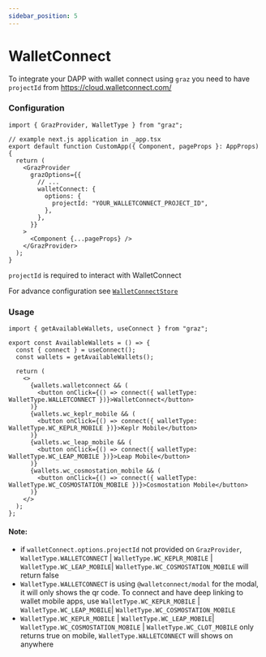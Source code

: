 ```yaml
---
sidebar_position: 5
---
```


# WalletConnect

To integrate your DAPP with wallet connect using `graz` you need to have `projectId` from https://cloud.walletconnect.com/

### Configuration

```tsx
import { GrazProvider, WalletType } from "graz";

// example next.js application in _app.tsx
export default function CustomApp({ Component, pageProps }: AppProps) {
  return (
    <GrazProvider
      grazOptions={{
        // ...
        walletConnect: {
          options: {
            projectId: "YOUR_WALLETCONNECT_PROJECT_ID",
          },
        },
      }}
    >
      <Component {...pageProps} />
    </GrazProvider>
  );
}
```

`projectId` is required to interact with WalletConnect

For advance configuration see [`WalletConnectStore`](./types/WalletConnectStore.md)

### Usage

```tsx
import { getAvailableWallets, useConnect } from "graz";

export const AvailableWallets = () => {
  const { connect } = useConnect();
  const wallets = getAvailableWallets();

  return (
    <>
      {wallets.walletconnect && (
        <button onClick={() => connect({ walletType: WalletType.WALLETCONNECT })}>WalletConnect</button>
      )}
      {wallets.wc_keplr_mobile && (
        <button onClick={() => connect({ walletType: WalletType.WC_KEPLR_MOBILE })}>Keplr Mobile</button>
      )}
      {wallets.wc_leap_mobile && (
        <button onClick={() => connect({ walletType: WalletType.WC_LEAP_MOBILE })}>Leap Mobile</button>
      )}
      {wallets.wc_cosmostation_mobile && (
        <button onClick={() => connect({ walletType: WalletType.WC_COSMOSTATION_MOBILE })}>Cosmostation Mobile</button>
      )}
    </>
  );
};
```

#### Note:

- if `walletConnect.options.projectId` not provided on `GrazProvider`, `WalletType.WALLETCONNECT` | `WalletType.WC_KEPLR_MOBILE` | `WalletType.WC_LEAP_MOBILE`| `WalletType.WC_COSMOSTATION_MOBILE` will return false
- `WalletType.WALLETCONNECT` is using `@walletconnect/modal` for the modal, it will only shows the qr code. To connect and have deep linking to wallet mobile apps, use `WalletType.WC_KEPLR_MOBILE` |
  `WalletType.WC_LEAP_MOBILE`|
  `WalletType.WC_COSMOSTATION_MOBILE`
- `WalletType.WC_KEPLR_MOBILE` |
  `WalletType.WC_LEAP_MOBILE`|
  `WalletType.WC_COSMOSTATION_MOBILE` | `WalletType.WC_CLOT_MOBILE` only returns true on mobile, `WalletType.WALLETCONNECT` will shows on anywhere
